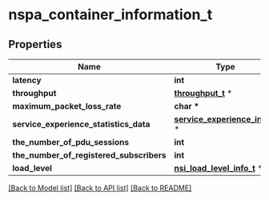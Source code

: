 # nspa_container_information_t

## Properties
Name | Type | Description | Notes
------------ | ------------- | ------------- | -------------
**latency** | **int** |  | [optional] 
**throughput** | [**throughput_t**](throughput.md) \* |  | [optional] 
**maximum_packet_loss_rate** | **char \*** |  | [optional] 
**service_experience_statistics_data** | [**service_experience_info_t**](service_experience_info.md) \* |  | [optional] 
**the_number_of_pdu_sessions** | **int** |  | [optional] 
**the_number_of_registered_subscribers** | **int** |  | [optional] 
**load_level** | [**nsi_load_level_info_t**](nsi_load_level_info.md) \* |  | [optional] 

[[Back to Model list]](../README.md#documentation-for-models) [[Back to API list]](../README.md#documentation-for-api-endpoints) [[Back to README]](../README.md)


